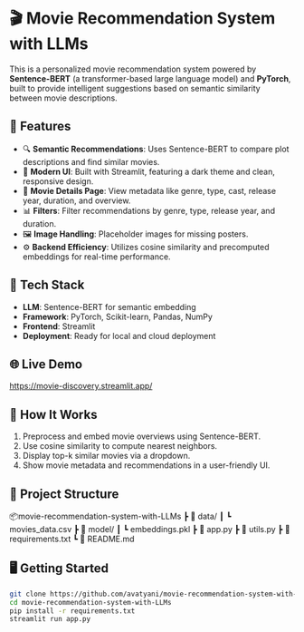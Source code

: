 # 🎬 Movie Recommendation System with LLMs

This is a personalized movie recommendation system powered by **Sentence-BERT** (a transformer-based large language model) and **PyTorch**, built to provide intelligent suggestions based on semantic similarity between movie descriptions.

## 🚀 Features

- 🔍 **Semantic Recommendations**: Uses Sentence-BERT to compare plot descriptions and find similar movies.
- 🎨 **Modern UI**: Built with Streamlit, featuring a dark theme and clean, responsive design.
- 🎥 **Movie Details Page**: View metadata like genre, type, cast, release year, duration, and overview.
- 📊 **Filters**: Filter recommendations by genre, type, release year, and duration.
- 🖼️ **Image Handling**: Placeholder images for missing posters.
- ⚙️ **Backend Efficiency**: Utilizes cosine similarity and precomputed embeddings for real-time performance.

## 🧠 Tech Stack

- **LLM**: Sentence-BERT for semantic embedding
- **Framework**: PyTorch, Scikit-learn, Pandas, NumPy
- **Frontend**: Streamlit
- **Deployment**: Ready for local and cloud deployment

## 🌐 Live Demo

https://movie-discovery.streamlit.app/

## 🧪 How It Works

1. Preprocess and embed movie overviews using Sentence-BERT.
2. Use cosine similarity to compute nearest neighbors.
3. Display top-k similar movies via a dropdown.
4. Show movie metadata and recommendations in a user-friendly UI.

## 📁 Project Structure
📦movie-recommendation-system-with-LLMs ┣ 📁 data/ ┃ ┗ movies_data.csv ┣ 📁 model/ ┃ ┗ embeddings.pkl ┣ 📄 app.py ┣ 📄 utils.py ┣ 📄 requirements.txt ┗ 📄 README.md

## 🖥️ Getting Started

```bash
git clone https://github.com/avatyani/movie-recommendation-system-with-LLMs.git
cd movie-recommendation-system-with-LLMs
pip install -r requirements.txt
streamlit run app.py

